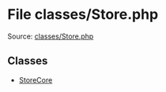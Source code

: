 File classes/Store.php
=========

Source: [classes/Store.php](https://github.com/PrestaShop/PrestaShop/blob/1.6.0.4/classes/Store.php)


Classes
-------

* [StoreCore](class.StoreCore.md)

